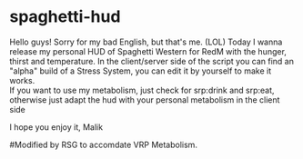 # spaghetti-hud
Hello guys! 
Sorry for my bad English, but that's me. (LOL) 
Today I wanna release my personal HUD of Spaghetti Western for RedM with the hunger, thirst and temperature. 
In the client/server side of the script you can find an "alpha" build of a Stress System, you can edit it by yourself to make it works.  
If you want to use my metabolism, just check for srp:drink and srp:eat, otherwise just adapt the hud with your personal metabolism in the client side  

I hope you enjoy it, Malik

#Modified by RSG to accomdate VRP Metabolism.
